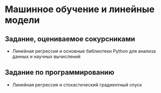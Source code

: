 # Машинное обучение и линейные модели
## Задание, оцениваемое сокурсниками
* Линейная регрессия и основные библиотеки Python для анализа данных и научных вычислений

## Задание по программированию
* Линейная регрессия и стохастический градиентный спуск
